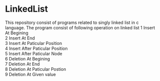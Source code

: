 # LinkedList
This repository consist of programs related to singly  linked list in c language.
The program consist of following operation on linked list
1 Insert At Begining                
2 Insert At End                      
3 Insert At Paticular Position       
4 Insert After  Paticular Position   
5 Insert After  Paticular Node       
6 Deletion At Begining               
7 Deletion At End                    
8 Deletion At Paticular Postion      
9 Deletion At Given value 
